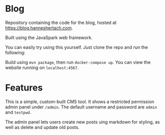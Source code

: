# Blog
Repository containing the code for the blog, hosted at https://blog.hanneshertach.com.

Built using the JavaSpark web framework.

You can easily try using this yourself. Just clone the repo and run the following:

Build using `mvn package`, then run `docker-compose up`. You can view the website running on `localhost:4567`.

# Features

This is a simple, custom-built CMS tool. It shows a restricted permission admin panel under `/admin`. The default username and password are `admin` and `testpwd`.

The admin panel lets users create new posts uing markdown for styling, as well as delete and update old posts.
